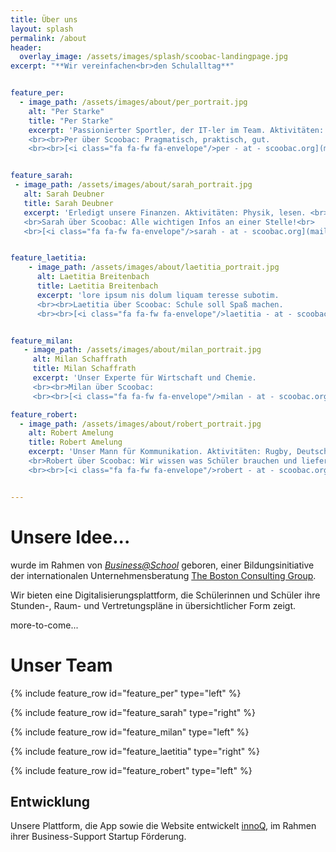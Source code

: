 ```yaml
---
title: Über uns
layout: splash
permalink: /about
header:
  overlay_image: /assets/images/splash/scoobac-landingpage.jpg
excerpt: "**Wir vereinfachen<br>den Schulalltag**"


feature_per:
  - image_path: /assets/images/about/per_portrait.jpg
    alt: "Per Starke"
    title: "Per Starke"
    excerpt: 'Passionierter Sportler, der IT-ler im Team. Aktivitäten: Lesen, tanzen, laufen, klettern, Mountainbike.
    <br><br>Per über Scoobac: Pragmatisch, praktisch, gut.
    <br><br>[<i class="fa fa-fw fa-envelope"/>per - at - scoobac.org](mailto:per@scoobac.org)'


feature_sarah:
 - image_path: /assets/images/about/sarah_portrait.jpg
   alt: Sarah Deubner
   title: Sarah Deubner
   excerpt: 'Erledigt unsere Finanzen. Aktivitäten: Physik, lesen. <br>
   <br>Sarah über Scoobac: Alle wichtigen Infos an einer Stelle!<br>
   <br>[<i class="fa fa-fw fa-envelope"/>sarah - at - scoobac.org](mailto:sarah@scoobac.org)'


feature_laetitia:
    - image_path: /assets/images/about/laetitia_portrait.jpg
      alt: Laetitia Breitenbach
      title: Laetitia Breitenbach
      excerpt: 'lore ipsum nis dolum liquam teresse subotim.
      <br><br>Laetitia über Scoobac: Schule soll Spaß machen.
      <br><br>[<i class="fa fa-fw fa-envelope"/>laetitia - at - scoobac.org](mailto:laetitia@scoobac.org)'


feature_milan:
   - image_path: /assets/images/about/milan_portrait.jpg
     alt: Milan Schaffrath
     title: Milan Schaffrath
     excerpt: 'Unser Experte für Wirtschaft und Chemie.
     <br><br>Milan über Scoobac:
     <br><br>[<i class="fa fa-fw fa-envelope"/>milan - at - scoobac.org](mailto:milan@scoobac.org)'

feature_robert:
  - image_path: /assets/images/about/robert_portrait.jpg
    alt: Robert Amelung
    title: Robert Amelung
    excerpt: 'Unser Mann für Kommunikation. Aktivitäten: Rugby, Deutschunterricht für Flüchtlinge.<br>
    <br>Robert über Scoobac: Wir wissen was Schüler brauchen und liefern genau diesen Service.
    <br><br>[<i class="fa fa-fw fa-envelope"/>robert - at - scoobac.org](mailto:robert@scoobac.org)'


---
```


# Unsere Idee...

wurde im Rahmen von [_Business@School_](https://www.business-at-school.net)
geboren, einer Bildungsinitiative der internationalen Unternehmensberatung
[The Boston Consulting Group](http://www.bcg.de/).

Wir bieten eine Digitalisierungsplattform, die Schülerinnen und Schüler ihre
Stunden-, Raum- und Vertretungspläne in übersichtlicher Form zeigt.

more-to-come...


# Unser Team

{% include feature_row id="feature_per" type="left" %}

{% include feature_row id="feature_sarah" type="right" %}

{% include feature_row id="feature_milan" type="left" %}

{% include feature_row id="feature_laetitia" type="right" %}

{% include feature_row id="feature_robert" type="left" %}

## Entwicklung

Unsere Plattform, die App sowie die Website entwickelt [innoQ](https://innoq.com),
im Rahmen ihrer Business-Support Startup Förderung.
